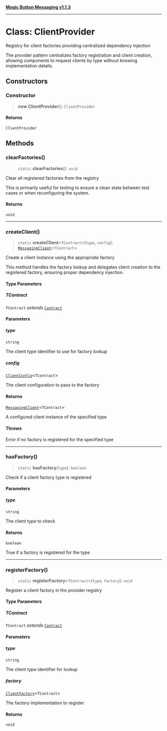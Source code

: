 [**Magic Button Messaging v1.1.3**](../README.md)

***

# Class: ClientProvider

Registry for client factories providing centralized dependency injection

The provider pattern centralizes factory registration and client creation,
allowing components to request clients by type without knowing implementation details.

## Constructors

### Constructor

> **new ClientProvider**(): `ClientProvider`

#### Returns

`ClientProvider`

## Methods

### clearFactories()

> `static` **clearFactories**(): `void`

Clear all registered factories from the registry

This is primarily useful for testing to ensure a clean state
between test cases or when reconfiguring the system.

#### Returns

`void`

***

### createClient()

> `static` **createClient**\<`TContract`\>(`type`, `config`): [`MessagingClient`](MessagingClient.md)\<`TContract`\>

Create a client instance using the appropriate factory

This method handles the factory lookup and delegates client creation
to the registered factory, ensuring proper dependency injection.

#### Type Parameters

##### TContract

`TContract` *extends* [`Contract`](../type-aliases/Contract.md)

#### Parameters

##### type

`string`

The client type identifier to use for factory lookup

##### config

[`ClientConfig`](../interfaces/ClientConfig.md)\<`TContract`\>

The client configuration to pass to the factory

#### Returns

[`MessagingClient`](MessagingClient.md)\<`TContract`\>

A configured client instance of the specified type

#### Throws

Error if no factory is registered for the specified type

***

### hasFactory()

> `static` **hasFactory**(`type`): `boolean`

Check if a client factory type is registered

#### Parameters

##### type

`string`

The client type to check

#### Returns

`boolean`

True if a factory is registered for the type

***

### registerFactory()

> `static` **registerFactory**\<`TContract`\>(`type`, `factory`): `void`

Register a client factory in the provider registry

#### Type Parameters

##### TContract

`TContract` *extends* [`Contract`](../type-aliases/Contract.md)

#### Parameters

##### type

`string`

The client type identifier for lookup

##### factory

[`ClientFactory`](../interfaces/ClientFactory.md)\<`TContract`\>

The factory implementation to register

#### Returns

`void`
